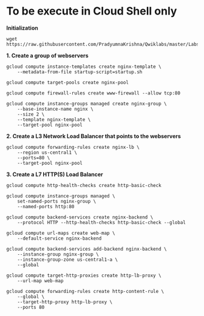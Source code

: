 # **To be execute in Cloud Shell only**

**Initialization**

    wget https://raw.githubusercontent.com/PradyumnaKrishna/Qwiklabs/master/Labs/12007/startup.sh

**1. Create a group of webservers**

    gcloud compute instance-templates create nginx-template \
        --metadata-from-file startup-script=startup.sh

    gcloud compute target-pools create nginx-pool

    gcloud compute firewall-rules create www-firewall --allow tcp:80

    gcloud compute instance-groups managed create nginx-group \
        --base-instance-name nginx \
        --size 2 \
        --template nginx-template \
        --target-pool nginx-pool 

**2. Create a L3 Network Load Balancer that points to the webservers**

    gcloud compute forwarding-rules create nginx-lb \
        --region us-central1 \
        --ports=80 \
        --target-pool nginx-pool

**3. Create a L7 HTTP(S) Load Balancer**

    gcloud compute http-health-checks create http-basic-check

    gcloud compute instance-groups managed \
        set-named-ports nginx-group \
        --named-ports http:80

    gcloud compute backend-services create nginx-backend \
        --protocol HTTP --http-health-checks http-basic-check --global

    gcloud compute url-maps create web-map \
        --default-service nginx-backend

    gcloud compute backend-services add-backend nginx-backend \
        --instance-group nginx-group \
        --instance-group-zone us-central1-a \
        --global

    gcloud compute target-http-proxies create http-lb-proxy \
        --url-map web-map

    gcloud compute forwarding-rules create http-content-rule \
        --global \
        --target-http-proxy http-lb-proxy \
        --ports 80 